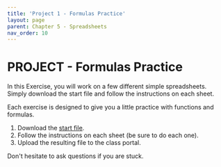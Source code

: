 ```yaml
--- 
title: 'Project 1 - Formulas Practice'
layout: page
parent: Chapter 5 - Spreadsheets
nav_order: 10
---
```


PROJECT - Formulas Practice
===========================

In this Exercise, you will work  on a few different simple spreadsheets. Simply download the start file and follow the instructions on each sheet.

Each exercise is designed to give you a little practice with functions and formulas.

1. Download the [start file](res/formulas_start.xlsx).
1. Follow the instructions on each sheet (be sure to do each one).
1. Upload the resulting file to the class portal.

Don't hesitate to ask questions if you are stuck.
